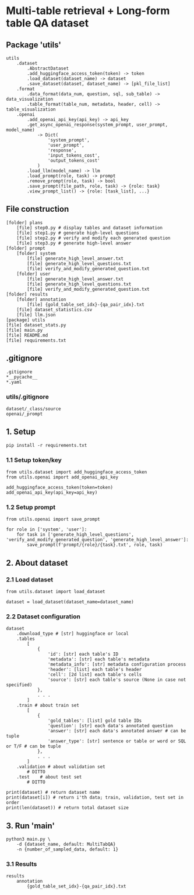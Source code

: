 # Multi-table retrieval + Long-form table QA dataset

## Package 'utils'

    utils
        .dataset
            .AbstractDataset
            .add_huggingface_access_token(token) -> token
            .load_dataset(dataset_name) -> dataset
            .save_dataset(dataset, dataset_name) -> [pkl_file_list]
        .format
            .data_format(data_num, question, sql, sub_table) -> data_visualization
            .table_format(table_num, metadata, header, cell) -> table_visualization
        .openai
            .add_openai_api_key(api_key) -> api_key
            .get_async_openai_response(system_prompt, user_prompt, model_name)
                -> Dict(
                    'system_prompt',
                    'user_prompt',
                    'response',
                    'input_tokens_cost',
                    'output_tokens_cost'
                )
            .load_llm(model_name) -> llm
            .load_prompt(role, task) -> prompt
            .remove_prompt(role, task) -> bool
            .save_prompt(file_path, role, task) -> {role: task}
            .view_prompt_list() -> {role: [task_list], ...}

## File construction

    [folder] plans
        [file] step0.py # display tables and dataset information
        [file] step1.py # generate high-level questions
        [file] step2.py # verify and modify each generated question
        [file] step3.py # generate high-level answer
    [folder] prompt
        [folder] system
            [file] generate_high_level_answer.txt
            [file] generate_high_level_questions.txt
            [file] verify_and_modify_generated_question.txt
        [folder] user
            [file] generate_high_level_answer.txt
            [file] generate_high_level_questions.txt
            [file] verify_and_modify_generated_question.txt
    [folder] results
        [folder] annotation
            [file] {gold_table_set_idx}-{qa_pair_idx}.txt
        [file] dataset_statistics.csv
        [file] llm.json
    [package] utils
    [file] dataset_stats.py
    [file] main.py
    [file] README.md
    [file] requirements.txt

## .gitignore

    .gitignore
    *__pycache__
    *.yaml

### utils/.gitignore

    dataset/_class/source
    openai/_prompt

## 1. Setup

    pip install -r requirements.txt

### 1.1 Setup token/key

    from utils.dataset import add_huggingface_access_token
    from utils.openai import add_openai_api_key

    add_huggingface_access_token(token=token)
    add_openai_api_key(api_key=api_key)

### 1.2 Setup prompt

    from utils.openai import save_prompt

    for role in ['system', 'user']:
        for task in ['generate_high_level_questions', 'verify_and_modify_generated_question', 'generate_high_level_answer']:
            save_prompt(f'prompt/{role}/{task}.txt', role, task)

## 2. About dataset

### 2.1 Load dataset

    from utils.dataset import load_dataset

    dataset = load_dataset(dataset_name=dataset_name)

### 2.2 Dataset configuration

    dataset
        .download_type # [str] huggingface or local
        .tables
            [
                {
                    'id': [str] each table's ID
                    'metadata': [str] each table's metadata
                    'metadata_info': [str] metadata configuration process
                    'header': [list] each table's header
                    'cell': [2d list] each table's cells
                    'source': [str] each table's source (None in case not specified)
                },
                . . .
            ]
        .train # about train set
            [
                {
                    'gold_tables': [list] gold table IDs
                    'question': [str] each data's annotated question
                    'answer': [str] each data's annotated answer # can be tuple
                    'answer_type': [str] sentence or table or word or SQL or T/F # can be tuple
                },
                . . .
            ]
        .validation # about validation set
            # DITTO
        .test    # about test set
            # DITTO

    print(dataset) # return dataset name
    print(dataset[i]) # return i'th data; train, validation, test set in order
    print(len(dataset)) # return total dataset size

## 3. Run 'main'

    python3 main.py \
        -d {dataset_name, default: MultiTabQA}
        -n {number_of_sampled_data, default: 1}

### 3.1 Results

    results
        annotation
            {gold_table_set_idx}-{qa_pair_idx}.txt
